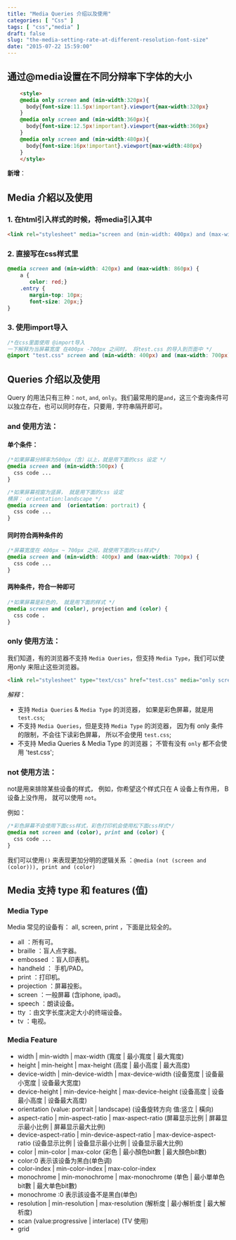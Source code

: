 ```yaml
---
title: "Media Queries 介绍以及使用"
categories: [ "Css" ]
tags: [ "css","media" ]
draft: false
slug: "the-media-setting-rate-at-different-resolution-font-size"
date: "2015-07-22 15:59:00"
---
```


## 通过@media设置在不同分辩率下字体的大小
```html
    <style>
    @media only screen and (min-width:320px){
      body{font-size:11.5px!important}.viewport{max-width:320px}
    }
    @media only screen and (min-width:360px){
      body{font-size:12.5px!important}.viewport{max-width:360px}
    }
    @media only screen and (min-width:480px){
      body{font-size:16px!important}.viewport{max-width:480px}
    }
    </style>
```

**新增**：

## Media 介紹以及使用

### 1. 在html引入样式的时候，将media引入其中

```html
<link rel="stylesheet" media="screen and (min-width: 400px) and (max-width: 700px)" href="test.css" />
```

### 2. 直接写在css样式里
```css
@media screen and (min-width: 420px) and (max-width: 860px) {
    a {
       color: red;}
    .entry {
       margin-top: 10px;
       font-size: 20px;}
}
```

### 3. 使用import导入
```css
/*在css里面使用 @import导入
一下解释为当屏幕宽度 在400px -700px 之间时， 将test.css 的导入到页面中 */
@import "test.css" screen and (min-width: 400px) and (max-width: 700px)
```

## Queries 介绍以及使用

Query 的用法只有三种：`not`, `and`, `only`。我们最常用的是`and`，这三个查询条件可以独立存在，也可以同时存在，只要用`,` 字符串隔开即可。

### and 使用方法：

#### 单个条件：
```CSS
/*如果屏幕分辨率为500px（含）以上，就是用下面的css 设定 */
@media screen and (min-width:500px) { 
  css code ...
}

/*如果屏幕视窗为竖屏， 就是用下面的css 设定
横屏： orientation:landscape */
@media screen and  (orientation: portrait) {
  css code ...
}
```

#### 同时符合两种条件的
```css
/*屏幕宽度在 400px ~ 700px 之间，就使用下面的css样式*/
@media screen and (min-width: 400px) and (max-width: 700px) {
  css code ...
}
```

#### 两种条件，符合一种即可
```css
/*如果屏幕是彩色的， 就是用下面的样式 */
@media screen and (color), projection and (color) {
  css code .
}
```

### only 使用方法：

我们知道，有的浏览器不支持 `Media Queries`，但支持 `Media Type`，我们可以使用only 来阻止这些浏览器。
```html
<link rel="stylesheet" type="text/css" href="test.css" media="only screen and (color)">
```
*解释*：

 - 支持 `Media Queries` & `Media Type` 的浏览器， 如果是彩色屏幕，就是用 `test.css`;
 - 不支持 `Media Queries`，但是支持 `Media Type` 的浏览器， 因为有 only 条件的限制，不会往下读彩色屏幕，
   所以不会使用 `test.css`;
 - 不支持 Media Queries & Media Type 的浏览器； 不管有没有 `only` 都不会使用 'test.css';


### not 使用方法：

not是用来排除某些设备的样式， 例如，你希望这个样式只在 A 设备上有作用， B 设备上没作用， 就可以使用 `not`。

例如：

```css
/*彩色屏幕不会使用下面css样式，彩色打印机会使用松下面css样式*/
@media not screen and (color), print and (color) {
  css code ...
}
```
我们可以使用`()` 来表现更加分明的逻辑关系 ：`@media (not (screen and (color))), print and (color)`

## Media 支持 type 和 features (值)

### Media Type

Media 常见的设备有： all, screen, print ，下面是比较全的。

 - all ：所有可。
 - braille ：盲人点字器。
 - embossed ：盲人印表机。
 - handheld ： 手机/PAD。
 - print ：打印机。
 - projection ：屏幕投影。
 - screen ：一般屏幕 (含iphone, ipad)。
 - speech ：朗读设备。
 - tty ：由文字长度决定大小的终端设备。
 - tv ：电视。

### Media Feature

 - width | min-width | max-width
   (寬度 | 最小寬度 | 最大寬度)
 - height | min-height | max-height
   (高度 | 最小高度 | 最大高度)
 - device-width | min-device-width | max-device-width
   (设备宽度 | 设备最小宽度 | 设备最大宽度)
 - device-height | min-device-height | max-device-height
   (设备高度 | 设备最小高度 | 设备最大高度)
 - orientation (value: portrait | landscape)
   (设备旋转方向 值:竖立 | 橫向)
 - aspect-ratio | min-aspect-ratio | max-aspect-ratio
   (屏幕显示比例 | 屏幕显示最小比例 | 屏幕显示最大比例)
 - device-aspect-ratio | min-device-aspect-ratio |
   max-device-aspect-ratio
   (设备显示比例 | 设备显示最小比例 | 设备显示最大比例)
 - color | min-color | max-color
   (彩色 | 最小顏色bit數 | 最大顏色bit數)
 - color:0 表示该设备为黑白(单色调)
 - color-index | min-color-index | max-color-index
 - monochrome | min-monochrome | max-monochrome
   (单色 | 最小單单色bit數 | 最大单色bit數)
 - monochrome :0 表示該设备不是黑白(单色)
 - resolution | min-resolution | max-resolution
   (解析度 | 最小解析度 | 最大解析度)
 - scan (value:progressive | interlace)
   (TV 使用)
 - grid